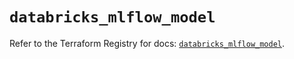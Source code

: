 # `databricks_mlflow_model`

Refer to the Terraform Registry for docs: [`databricks_mlflow_model`](https://registry.terraform.io/providers/databricks/databricks/1.35.0/docs/resources/mlflow_model).
